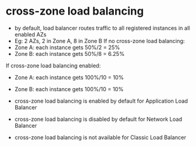# cross-zone load balancing

- by default, load balancer routes traffic to all registered instances in all enabled AZs
- Eg: 2 AZs, 2 in Zone A, 8 in Zone B
  If no cross-zone load balancing:
- Zone A: each instance gets 50%/2 = 25%
- Zone B: each instance gets 50%/8 = 6.25%

If cross-zone load balancing enabled:

- Zone A: each instance gets 100%/10 = 10%
- Zone B: each instance gets 100%/10 = 10%

- cross-zone load balancing is enabled by default for Application Load Balancer
- cross-zone load balancing is disabled by default for Network Load Balancer
- cross-zone load balancing is not available for Classic Load Balancer

